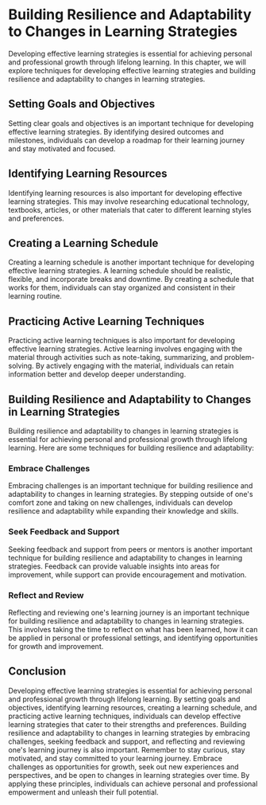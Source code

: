 Building Resilience and Adaptability to Changes in Learning Strategies
===========================================================================================================================

Developing effective learning strategies is essential for achieving personal and professional growth through lifelong learning. In this chapter, we will explore techniques for developing effective learning strategies and building resilience and adaptability to changes in learning strategies.

Setting Goals and Objectives
----------------------------

Setting clear goals and objectives is an important technique for developing effective learning strategies. By identifying desired outcomes and milestones, individuals can develop a roadmap for their learning journey and stay motivated and focused.

Identifying Learning Resources
------------------------------

Identifying learning resources is also important for developing effective learning strategies. This may involve researching educational technology, textbooks, articles, or other materials that cater to different learning styles and preferences.

Creating a Learning Schedule
----------------------------

Creating a learning schedule is another important technique for developing effective learning strategies. A learning schedule should be realistic, flexible, and incorporate breaks and downtime. By creating a schedule that works for them, individuals can stay organized and consistent in their learning routine.

Practicing Active Learning Techniques
-------------------------------------

Practicing active learning techniques is also important for developing effective learning strategies. Active learning involves engaging with the material through activities such as note-taking, summarizing, and problem-solving. By actively engaging with the material, individuals can retain information better and develop deeper understanding.

Building Resilience and Adaptability to Changes in Learning Strategies
----------------------------------------------------------------------

Building resilience and adaptability to changes in learning strategies is essential for achieving personal and professional growth through lifelong learning. Here are some techniques for building resilience and adaptability:

### Embrace Challenges

Embracing challenges is an important technique for building resilience and adaptability to changes in learning strategies. By stepping outside of one's comfort zone and taking on new challenges, individuals can develop resilience and adaptability while expanding their knowledge and skills.

### Seek Feedback and Support

Seeking feedback and support from peers or mentors is another important technique for building resilience and adaptability to changes in learning strategies. Feedback can provide valuable insights into areas for improvement, while support can provide encouragement and motivation.

### Reflect and Review

Reflecting and reviewing one's learning journey is an important technique for building resilience and adaptability to changes in learning strategies. This involves taking the time to reflect on what has been learned, how it can be applied in personal or professional settings, and identifying opportunities for growth and improvement.

Conclusion
----------

Developing effective learning strategies is essential for achieving personal and professional growth through lifelong learning. By setting goals and objectives, identifying learning resources, creating a learning schedule, and practicing active learning techniques, individuals can develop effective learning strategies that cater to their strengths and preferences. Building resilience and adaptability to changes in learning strategies by embracing challenges, seeking feedback and support, and reflecting and reviewing one's learning journey is also important. Remember to stay curious, stay motivated, and stay committed to your learning journey. Embrace challenges as opportunities for growth, seek out new experiences and perspectives, and be open to changes in learning strategies over time. By applying these principles, individuals can achieve personal and professional empowerment and unleash their full potential.
